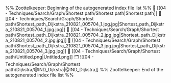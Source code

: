 %% Zoottelkeeper: Beginning of the autogenerated index file list  %%
📄 [[04 - Techniques/Search/Graph/Shortest path/Shortest path|Shortest path]]
📄 [[04 - Techniques/Search/Graph/Shortest path/Shortest_path_Dijkstra_210821_005704_1.jpg.jpg|Shortest_path_Dijkstra_210821_005704_1.jpg.jpg]]
📄 [[04 - Techniques/Search/Graph/Shortest path/Shortest_path_Dijkstra_210821_005704_2.jpg.jpg|Shortest_path_Dijkstra_210821_005704_2.jpg.jpg]]
📄 [[04 - Techniques/Search/Graph/Shortest path/Shortest_path_Dijkstra_210821_005704_3.jpg.jpg|Shortest_path_Dijkstra_210821_005704_3.jpg.jpg]]
📄 [[04 - Techniques/Search/Graph/Shortest path/Untitled.png|Untitled.png]]
🗂️ ![[04 - Techniques/Search/Graph/Shortest path/Dijkstra/@IND_Dijkstra|@IND_Dijkstra]]
%% Zoottelkeeper: End of the autogenerated index file list  %%
